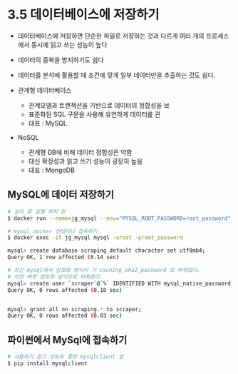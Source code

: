 # 3.5 데이터베이스에 저장하기

* 데이터베이스에 저장하면 단순한 파일로 저장하는 것과 다르게 여러 개의 프로세스에서 동시에 읽고 쓰는 성능이 높다
* 데이터의 중복을 방지하기도 쉽다
* 데이터를 분석에 활용할 때 조건에 맞게 일부 데이터만을 추출하는 것도 쉽다.



* 관계형 데이터베이스
  * 관계모델과 트랜잭션을 기반으로 데이터의 정합성을 보
  * 표준화된 SQL 구문을 사용해 유연하게 데이터를 관
  * 대표 : MySQL
* NoSQL
  * 관계형 DB에 비해 데이터 정합성은 약함
  * 대신 확장성과 읽고 쓰기 성능이 굉장히 높음
  * 대표 : MongoDB

## MySQL에 데이터 저장하기

```bash
# 설치 후 실행 까지 완
$ docker run --name=jg_mysql --env="MYSQL_ROOT_PASSWORD=root_password" -p 3306:3306 -d mysql:latest

# mysql docker 컨테이너 접속하기
$ docker exec -it jg_mysql mysql -uroot -proot_password

mysql> create database scraping default character set utf8mb4;
Query OK, 1 row affected (0.14 sec)

# 최신 mysql에서 암호화 방식이 기 caching_sha2_password 로 바뀌었다.
# 이전 버전 암호화 방식으로 바꿔준다.
mysql> create user `scraper`@`%` IDENTIFIED WITH mysql_native_password BY 'password';
Query OK, 0 rows affected (0.10 sec)


mysql> grant all on scraping.* to scraper;
Query OK, 0 rows affected (0.03 sec)
```

## 파이썬에서 MySql에 접속하기

```bash
# 사용하기 쉽고 성능도 좋은 mysqlclient 설
$ pip install mysqlclient


```

